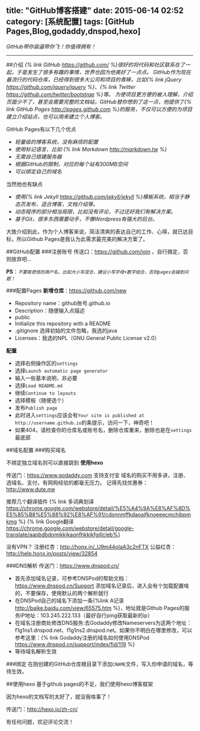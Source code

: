 title: "GitHub博客搭建"
date: 2015-06-14 02:52
category: [系统配置]
tags: [GitHub Pages,Blog,godaddy,dnspod,hexo]
---

*GitHub带你装逼带你飞！你值得拥有！*

---

##介绍
*{% link GitHub https://github.com/ %}很好的将代码和社区联系在了一起，于是发生了很多有趣的事情，世界也因为他美好了一点点。*
*GitHub作为现在最流行的代码仓库，已经得到很多大公司和项目的青睐，比如{% link jQuery https://github.com/jquery/jquery %}、{% link Twitter https://github.com/twitter/bootstrap %}等。*
*为使项目更方便的被人理解，介绍页面少不了，甚至会需要完整的文档站，GitHub替你想到了这一点，他提供了{% link GitHub Pages http://pages.github.com %}的服务，不仅可以方便的为项目建立介绍站点，也可以用来建立个人博客。*

GitHub Pages有以下几个优点
- *轻量级的博客系统，没有麻烦的配置*
- *使用标记语言，比如 {% link Markdown http://markdown.tw %}*
- *无需自己搭建服务器*
- *根据GitHub的限制，对应的每个站有300MB空间*
- *可以绑定自己的域名*


当然他也有缺点
- *使用{% link Jekyll https://github.com/jekyll/jekyll %}模板系统，相当于静态页发布，适合博客，文档介绍等。*
- *动态程序的部分相当局限，比如没有评论，不过还好我们有解决方案。*
- *基于Git，很多东西需要动手，不像Wordpress有强大的后台。*


大致介绍到此，作为个人博客来说，简洁清爽的表达自己的工作、心得，就已达目标，所以Github Pages是我认为此需求最完美的解决方案了。

##GitHub配置
###注册账号
传送口：https://github.com/join ，自行搞定，否则放弃吧...

**PS**：*`不要取奇怪的用户名，比如大小写混合，建议小写字母+数字组合，否则pages会碰到问题！`*

###配置Pages
**新增仓库**：https://github.com/new
- Repository name：github账号.github.io
- Description：随便输入点描述
- public
- Initialize this repository with a README
- .gitignore 选择初始的文件忽略，我选的java
- Licenses：我选的NPL（GNU General Public License v2.0）

**配置**
- 选择右侧操作区的`settings`
- 选择`Launch automatic page generator`
- 输入一些基本说明，非必要
- 选择`Load README.md`
- 继续`Continue to layouts`
- 选择模板（随便选个）
- 发布`Publish page`
- 此时进入`settings`应该会有`Your site is published at http://username.github.io`的条提示，访问一下，神奇吧！
- 如果404，请检查你的仓库名或账号名，删除仓库重来，删除也是在`settings`最底部
      
##域名配置
###购买域名

不绑定独立域名则可以直接跳到 **使用hexo**

传送门：https://www.godaddy.com 支持支付宝
域名的购买不用多讲，注册、选域名、支付，有网购经验的都毫无压力。
记得先找优惠券：http://www.dute.me

推荐几个翻译插件
{% link 多词典划译 https://chrome.google.com/webstore/detail/%E5%A4%9A%E8%AF%8D%E5%85%B8%E5%88%92%E8%AF%91/cdonnmffkdaoajfknoeeecmchibpmkmg %}
{% link Google翻译 https://chrome.google.com/webstore/detail/google-translate/aapbdbdomjkkjkaonfhkkikfgjllcleb%}

没有VPN？
注册红杏：http://honx.in/_U9m44oIaA3c2nFTX
公益红杏：http://help.honx.in/posts/view/32854 

###DNS解析
传送门：https://www.dnspod.cn/
- 首先添加域名记录，可参考DNSPod的帮助文档：https://www.dnspod.cn/Support
    添加域名记录后，进入会有个加载配置啥的，不要保存，使用默认的两个解析就行
- 在DNSPod自己的域名下添加一条{%link A记录 http://baike.baidu.com/view/65575.htm %}，地址就是Github Pages的服务IP地址：103.245.222.133（最好自行ping获取最新的ip）
- 在域名注册商处修改DNS服务:去Godaddy修改Nameservers为这两个地址：f1g1ns1.dnspod.net、f1g1ns2.dnspod.net。如果你不明白在哪里修改，可以参考这里：{% link Godaddy注册的域名如何使用DNSPod https://www.dnspod.cn/support/index/fid/119 %}
- 等待域名解析生效

###绑定
在刚创建的GitHub仓库根目录下添加`CNAME`文件，写入你申请的域名，等待生效。

##使用hexo
基于github pages的不足，我们使用hexo博客框架

因为hexo的文档写的太好了，就没我啥事了！

传送门：http://hexo.io/zh-cn/




有任何问题，欢迎评论交流！